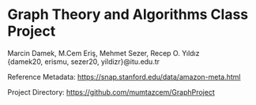 # Graph Theory and Algorithms Class Project
Marcin Damek, M.Cem Eriş, Mehmet Sezer, Recep O. Yıldız<br>
{damek20, erismu, sezer20, yildizr}@itu.edu.tr

Reference Metadata: https://snap.stanford.edu/data/amazon-meta.html

Project Directory: https://github.com/mumtazcem/GraphProject
